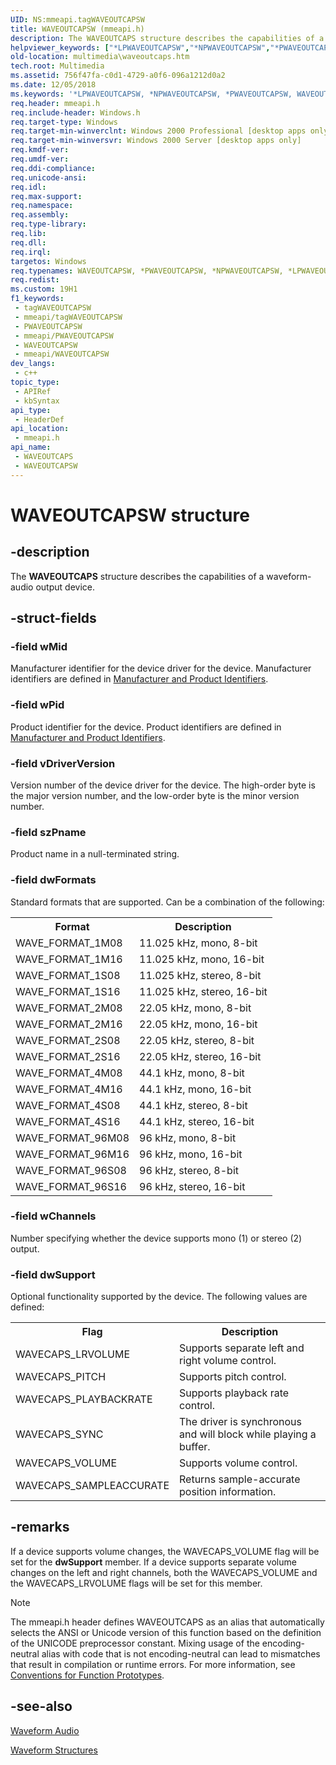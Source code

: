 ```yaml
---
UID: NS:mmeapi.tagWAVEOUTCAPSW
title: WAVEOUTCAPSW (mmeapi.h)
description: The WAVEOUTCAPS structure describes the capabilities of a waveform-audio output device. (WAVEOUTCAPSW)
helpviewer_keywords: ["*LPWAVEOUTCAPSW","*NPWAVEOUTCAPSW","*PWAVEOUTCAPSW","WAVEOUTCAPS","WAVEOUTCAPS structure [Windows Multimedia]","WAVEOUTCAPSW","_win32_WAVEOUTCAPS_str","mmeapi/WAVEOUTCAPS","multimedia.waveoutcaps","tagWAVEOUTCAPSA","tagWAVEOUTCAPSW","waveoutcaps_tag"]
old-location: multimedia\waveoutcaps.htm
tech.root: Multimedia
ms.assetid: 756f47fa-c0d1-4729-a0f6-096a1212d0a2
ms.date: 12/05/2018
ms.keywords: '*LPWAVEOUTCAPSW, *NPWAVEOUTCAPSW, *PWAVEOUTCAPSW, WAVEOUTCAPS, WAVEOUTCAPS structure [Windows Multimedia], WAVEOUTCAPSW, _win32_WAVEOUTCAPS_str, mmeapi/WAVEOUTCAPS, multimedia.waveoutcaps, tagWAVEOUTCAPSA, tagWAVEOUTCAPSW, waveoutcaps_tag'
req.header: mmeapi.h
req.include-header: Windows.h
req.target-type: Windows
req.target-min-winverclnt: Windows 2000 Professional [desktop apps only]
req.target-min-winversvr: Windows 2000 Server [desktop apps only]
req.kmdf-ver: 
req.umdf-ver: 
req.ddi-compliance: 
req.unicode-ansi: 
req.idl: 
req.max-support: 
req.namespace: 
req.assembly: 
req.type-library: 
req.lib: 
req.dll: 
req.irql: 
targetos: Windows
req.typenames: WAVEOUTCAPSW, *PWAVEOUTCAPSW, *NPWAVEOUTCAPSW, *LPWAVEOUTCAPSW
req.redist: 
ms.custom: 19H1
f1_keywords:
 - tagWAVEOUTCAPSW
 - mmeapi/tagWAVEOUTCAPSW
 - PWAVEOUTCAPSW
 - mmeapi/PWAVEOUTCAPSW
 - WAVEOUTCAPSW
 - mmeapi/WAVEOUTCAPSW
dev_langs:
 - c++
topic_type:
 - APIRef
 - kbSyntax
api_type:
 - HeaderDef
api_location:
 - mmeapi.h
api_name:
 - WAVEOUTCAPS
 - WAVEOUTCAPSW
---
```


# WAVEOUTCAPSW structure


## -description

The <b>WAVEOUTCAPS</b> structure describes the capabilities of a waveform-audio output device.

## -struct-fields

### -field wMid

Manufacturer identifier for the device driver for the device. Manufacturer identifiers are defined in <a href="/windows/desktop/Multimedia/manufacturer-and-product-identifiers">Manufacturer and Product Identifiers</a>.

### -field wPid

Product identifier for the device. Product identifiers are defined in <a href="/windows/desktop/Multimedia/manufacturer-and-product-identifiers">Manufacturer and Product Identifiers</a>.

### -field vDriverVersion

Version number of the device driver for the device. The high-order byte is the major version number, and the low-order byte is the minor version number.

### -field szPname

Product name in a null-terminated string.

### -field dwFormats

Standard formats that are supported. Can be a combination of the following:

<table>
<tr>
<th>Format</th>
<th>Description</th>
</tr>
<tr>
<td>WAVE_FORMAT_1M08</td>
<td>11.025 kHz, mono, 8-bit</td>
</tr>
<tr>
<td>WAVE_FORMAT_1M16</td>
<td>11.025 kHz, mono, 16-bit</td>
</tr>
<tr>
<td>WAVE_FORMAT_1S08</td>
<td>11.025 kHz, stereo, 8-bit</td>
</tr>
<tr>
<td>WAVE_FORMAT_1S16</td>
<td>11.025 kHz, stereo, 16-bit</td>
</tr>
<tr>
<td>WAVE_FORMAT_2M08</td>
<td>22.05 kHz, mono, 8-bit</td>
</tr>
<tr>
<td>WAVE_FORMAT_2M16</td>
<td>22.05 kHz, mono, 16-bit</td>
</tr>
<tr>
<td>WAVE_FORMAT_2S08</td>
<td>22.05 kHz, stereo, 8-bit</td>
</tr>
<tr>
<td>WAVE_FORMAT_2S16</td>
<td>22.05 kHz, stereo, 16-bit</td>
</tr>
<tr>
<td>WAVE_FORMAT_4M08</td>
<td>44.1 kHz, mono, 8-bit</td>
</tr>
<tr>
<td>WAVE_FORMAT_4M16</td>
<td>44.1 kHz, mono, 16-bit</td>
</tr>
<tr>
<td>WAVE_FORMAT_4S08</td>
<td>44.1 kHz, stereo, 8-bit</td>
</tr>
<tr>
<td>WAVE_FORMAT_4S16</td>
<td>44.1 kHz, stereo, 16-bit</td>
</tr>
<tr>
<td>WAVE_FORMAT_96M08</td>
<td>96 kHz, mono, 8-bit</td>
</tr>
<tr>
<td>WAVE_FORMAT_96M16</td>
<td>96 kHz, mono, 16-bit</td>
</tr>
<tr>
<td>WAVE_FORMAT_96S08</td>
<td>96 kHz, stereo, 8-bit</td>
</tr>
<tr>
<td>WAVE_FORMAT_96S16</td>
<td>96 kHz, stereo, 16-bit</td>
</tr>
</table>

### -field wChannels

Number specifying whether the device supports mono (1) or stereo (2) output.

### -field dwSupport

Optional functionality supported by the device. The following values are defined:

<table>
<tr>
<th>Flag</th>
<th>Description</th>
</tr>
<tr>
<td>WAVECAPS_LRVOLUME</td>
<td>Supports separate left and right volume control.</td>
</tr>
<tr>
<td>WAVECAPS_PITCH</td>
<td>Supports pitch control.</td>
</tr>
<tr>
<td>WAVECAPS_PLAYBACKRATE</td>
<td>Supports playback rate control.</td>
</tr>
<tr>
<td>WAVECAPS_SYNC</td>
<td>The driver is synchronous and will block while playing a buffer.</td>
</tr>
<tr>
<td>WAVECAPS_VOLUME</td>
<td>Supports volume control.</td>
</tr>
<tr>
<td>WAVECAPS_SAMPLEACCURATE</td>
<td>Returns sample-accurate position information.</td>
</tr>
</table>

## -remarks

If a device supports volume changes, the WAVECAPS_VOLUME flag will be set for the <b>dwSupport</b> member. If a device supports separate volume changes on the left and right channels, both the WAVECAPS_VOLUME and the WAVECAPS_LRVOLUME flags will be set for this member.





> [!NOTE]
> The mmeapi.h header defines WAVEOUTCAPS as an alias that automatically selects the ANSI or Unicode version of this function based on the definition of the UNICODE preprocessor constant. Mixing usage of the encoding-neutral alias with code that is not encoding-neutral can lead to mismatches that result in compilation or runtime errors. For more information, see [Conventions for Function Prototypes](/windows/win32/intl/conventions-for-function-prototypes).

## -see-also

<a href="/windows/desktop/Multimedia/waveform-audio">Waveform Audio</a>



<a href="/windows/desktop/Multimedia/waveform-structures">Waveform Structures</a>
